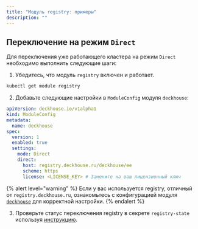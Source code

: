 ```yaml
---
title: "Модуль registry: примеры"
description: ""
---
```


## Переключение на режим `Direct`

Для переключения уже работающего кластера на режим `Direct` необходимо выполнить следующие шаги:

1. Убедитесь, что модуль `registry` включен и работает.

```bash
kubectl get module registry
```

2. Добавьте следующие настройки в `ModuleConfig` модуля `deckhouse`:

```yaml
apiVersion: deckhouse.io/v1alpha1
kind: ModuleConfig
metadata:
  name: deckhouse
spec:
  version: 1
  enabled: true
  settings:
    mode: Direct
    direct:
      host: registry.deckhouse.ru/deckhouse/ee
      scheme: https
      license: <LICENSE_KEY> # Замените на ваш лицензионный ключ
```

{% alert level="warning" %}
Если у вас используется registry, отличный от `registry.deckhouse.ru`, ознакомьтесь с конфигурацией модуля [`deckhouse`](https://deckhouse.ru/products/kubernetes-platform/documentation/v1/modules/deckhouse/) для корректной настройки.
{% endalert %}

3. Проверьте статус переключения registry в секрете `registry-state` используя [инструкцию](./faq.html#how-to-check-the-registry-mode-switch-status).


<!--
Ниже приведены примеры запуска и отключения модуля `embedded-registry`

## Bootstrap кластера с Proxy режимом

- Подготовьте конфигурационные файлы для bootstrap-а нового кластера
- Добавьте в `config.yml` манифест [InitConfiguration](/products/kubernetes-platform/documentation/v1/installing/configuration.html#initconfiguration) с указанием использования `Proxy` режима. Пример:

  ```yaml
  apiVersion: deckhouse.io/v2alpha1
  kind: InitConfiguration
  deckhouse:
  registry:
    mode: Proxy
    proxy:
      imagesRepo: nexus.company.my/deckhouse/ee
      username: "nexus-user"
      password: "nexus-p@ssw0rd"
      scheme: HTTPS
      ca: |
        -----BEGIN CERTIFICATE-----
        ...
        -----END CERTIFICATE-----
  ```

  Где:
  - `registry.mode` - выбранный режим embedded registry
  - `registry.proxy` - параметры для режима proxy (если `registry.mode: Proxy`). Подробнее в разделе [настройка](/products/kubernetes-platform/documentation/v1/installing/configuration.html#initconfiguration-registry-proxy)
- Выполните bootstrap кластера

## Bootstrap кластера с Mirror режимом

- Создайте `d8.tar` архив с запакованными docker образами используя утилиту `d8 mirror pull`, аналогично документации:
  - [ручная загрузка образов в изолированный приватный registry](/products/kubernetes-platform/documentation/v1/deckhouse-faq.html#%D1%80%D1%83%D1%87%D0%BD%D0%B0%D1%8F-%D0%B7%D0%B0%D0%B3%D1%80%D1%83%D0%B7%D0%BA%D0%B0-%D0%BE%D0%B1%D1%80%D0%B0%D0%B7%D0%BE%D0%B2-%D0%B2-%D0%B8%D0%B7%D0%BE%D0%BB%D0%B8%D1%80%D0%BE%D0%B2%D0%B0%D0%BD%D0%BD%D1%8B%D0%B9-%D0%BF%D1%80%D0%B8%D0%B2%D0%B0%D1%82%D0%BD%D1%8B%D0%B9-registry);
  - [ручная загрузка образов подключаемых модулей Deckhouse в изолированный приватный registry](/products/kubernetes-platform/documentation/v1/deckhouse-faq.html#%D1%80%D1%83%D1%87%D0%BD%D0%B0%D1%8F-%D0%B7%D0%B0%D0%B3%D1%80%D1%83%D0%B7%D0%BA%D0%B0-%D0%BE%D0%B1%D1%80%D0%B0%D0%B7%D0%BE%D0%B2-%D0%BF%D0%BE%D0%B4%D0%BA%D0%BB%D1%8E%D1%87%D0%B0%D0%B5%D0%BC%D1%8B%D1%85-%D0%BC%D0%BE%D0%B4%D1%83%D0%BB%D0%B5%D0%B9-deckhouse-%D0%B2-%D0%B8%D0%B7%D0%BE%D0%BB%D0%B8%D1%80%D0%BE%D0%B2%D0%B0%D0%BD%D0%BD%D1%8B%D0%B9-%D0%BF%D1%80%D0%B8%D0%B2%D0%B0%D1%82%D0%BD%D1%8B%D0%B9-registry).
  
  Пример:

  ```bash
  d8 mirror pull \
    --source='registry.deckhouse.ru/deckhouse/ee' \
    --license='<LICENSE_KEY>' '<--release=X.Y.Z or --min-version=X.Y>' $(pwd)/d8.tar
  ```

- Подготовьте конфигурационные файлы для bootstrap-а нового кластера
- Добавьте в `config.yml` манифест [InitConfiguration](/products/kubernetes-platform/documentation/v1/installing/configuration.html#initconfiguration) с указанием использования `Mirror`. Пример:

  ```yaml
  apiVersion: deckhouse.io/v2alpha1
  kind: InitConfiguration
  deckhouse:
  registry:
    mode: Detached
    detached:
      imagesBundlePath: ~/deckhouse/d8.tar
  ```

  Где:
  - `registry.mode` - выбранный режим embedded registry
  - `registry.detached` - параметры для режима detached (если `registry.mode: Detached`). Подробнее в разделе [настройка](/products/kubernetes-platform/documentation/v1/installing/configuration.html#initconfiguration-registry-detached)
- Выполните bootstrap кластера. Во время шага `051_bootstrap_system_registry_img_push` будет выполнен автоматический пуш образов в `embedded-registry`

## Запуск Proxy режима на запущенном кластере

- Запустите модуль embedded-registry. Пример:

  ```bash
  kubectl apply -f - <<EOF
  apiVersion: deckhouse.io/v1alpha1
  kind: ModuleConfig
  metadata:
    name: embedded-registry
  spec:
    version: 1
    enabled: true
    settings:
      mode: Proxy
      proxy:
        host: registry.deckhouse.ru
        scheme: https
        path: /deckhouse/ee
        password: "password"
        user: "user"
  EOF
  ```

  Где:
  - `settings.mode` - выбранный режим embedded registry
  - `settings.proxy` - параметры для режима proxy (если `registry.mode: Proxy`). Подробнее в разделе [настройка](./configuration.html)
- Дождитесь применения конфигурации для `containerd` через bashible
- Выполните переключение на новый адрес docker registry. Для подключения используйте адрес:
  - ?????????????????????

## Запуск Mirror режима на запущенном кластере

- Запустите модуль embedded-registry. Пример:

  ```bash
  kubectl apply -f - <<EOF
  apiVersion: deckhouse.io/v1alpha1
  kind: ModuleConfig
  metadata:
    name: embedded-registry
  spec:
    version: 1
    enabled: true
    settings:
      mode: Detached
  EOF
  ```

  Где:
  - `settings.mode` - выбранный режим embedded registry
  - `settings.detached` - параметры для режима detached (если `registry.mode: Detached`). Подробнее в разделе [настройка](./configuration.html)

- **TODO**:
- Дождитесь применения конфигурации для `containerd` через bashible
- Выполните переключение на новый адрес docker registry. Для подключения используйте адрес: ...

## Выключение модуля

- **TODO**:
- Переключение на другой registry
- Отключение модуля embedded registry
-->
